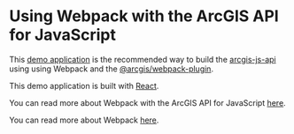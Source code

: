 # Using Webpack with the ArcGIS API for JavaScript

This [demo application](demo/) is the recommended way to build the [arcgis-js-api](https://github.com/Esri/arcgis-js-api) using using Webpack and the [@arcgis/webpack-plugin](https://github.com/Esri/arcgis-webpack-plugin).

This demo application is built with [React](https://reactjs.org/).

You can read more about Webpack with the ArcGIS API for JavaScript [here](https://developers.arcgis.com/javascript/latest/guide/using-webpack/index.html).

You can read more about Webpack [here](https://webpack.js.org/).